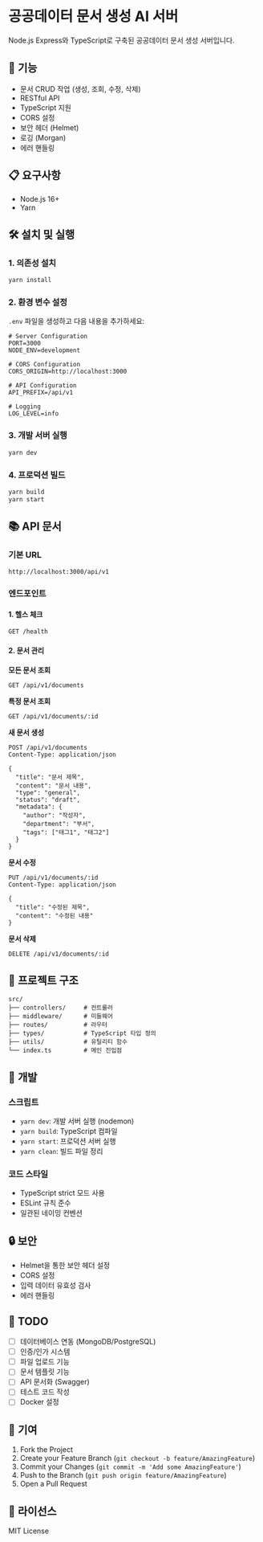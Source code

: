 # 공공데이터 문서 생성 AI 서버

Node.js Express와 TypeScript로 구축된 공공데이터 문서 생성 서버입니다.

## 🚀 기능

- 문서 CRUD 작업 (생성, 조회, 수정, 삭제)
- RESTful API
- TypeScript 지원
- CORS 설정
- 보안 헤더 (Helmet)
- 로깅 (Morgan)
- 에러 핸들링

## 📋 요구사항

- Node.js 16+
- Yarn

## 🛠️ 설치 및 실행

### 1. 의존성 설치

```bash
yarn install
```

### 2. 환경 변수 설정

`.env` 파일을 생성하고 다음 내용을 추가하세요:

```env
# Server Configuration
PORT=3000
NODE_ENV=development

# CORS Configuration
CORS_ORIGIN=http://localhost:3000

# API Configuration
API_PREFIX=/api/v1

# Logging
LOG_LEVEL=info
```

### 3. 개발 서버 실행

```bash
yarn dev
```

### 4. 프로덕션 빌드

```bash
yarn build
yarn start
```

## 📚 API 문서

### 기본 URL

```
http://localhost:3000/api/v1
```

### 엔드포인트

#### 1. 헬스 체크

```
GET /health
```

#### 2. 문서 관리

**모든 문서 조회**

```
GET /api/v1/documents
```

**특정 문서 조회**

```
GET /api/v1/documents/:id
```

**새 문서 생성**

```
POST /api/v1/documents
Content-Type: application/json

{
  "title": "문서 제목",
  "content": "문서 내용",
  "type": "general",
  "status": "draft",
  "metadata": {
    "author": "작성자",
    "department": "부서",
    "tags": ["태그1", "태그2"]
  }
}
```

**문서 수정**

```
PUT /api/v1/documents/:id
Content-Type: application/json

{
  "title": "수정된 제목",
  "content": "수정된 내용"
}
```

**문서 삭제**

```
DELETE /api/v1/documents/:id
```

## 📁 프로젝트 구조

```
src/
├── controllers/     # 컨트롤러
├── middleware/      # 미들웨어
├── routes/          # 라우터
├── types/           # TypeScript 타입 정의
├── utils/           # 유틸리티 함수
└── index.ts         # 메인 진입점
```

## 🔧 개발

### 스크립트

- `yarn dev`: 개발 서버 실행 (nodemon)
- `yarn build`: TypeScript 컴파일
- `yarn start`: 프로덕션 서버 실행
- `yarn clean`: 빌드 파일 정리

### 코드 스타일

- TypeScript strict 모드 사용
- ESLint 규칙 준수
- 일관된 네이밍 컨벤션

## 🔒 보안

- Helmet을 통한 보안 헤더 설정
- CORS 설정
- 입력 데이터 유효성 검사
- 에러 핸들링

## 📝 TODO

- [ ] 데이터베이스 연동 (MongoDB/PostgreSQL)
- [ ] 인증/인가 시스템
- [ ] 파일 업로드 기능
- [ ] 문서 템플릿 기능
- [ ] API 문서화 (Swagger)
- [ ] 테스트 코드 작성
- [ ] Docker 설정

## 🤝 기여

1. Fork the Project
2. Create your Feature Branch (`git checkout -b feature/AmazingFeature`)
3. Commit your Changes (`git commit -m 'Add some AmazingFeature'`)
4. Push to the Branch (`git push origin feature/AmazingFeature`)
5. Open a Pull Request

## 📄 라이선스

MIT License
